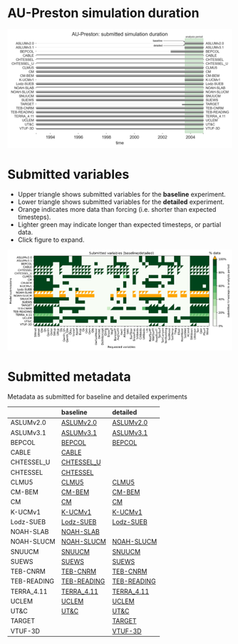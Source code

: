 
# AU-Preston simulation duration

[![spinup](spinup_periods.png)](spinup_periods.png)

# Submitted variables

- Upper triangle shows submitted variables for the **baseline** experiment.
- Lower triangle shows submitted variables for the **detailed** experiment.
- Orange indicates more data than forcing (i.e. shorter than expected timesteps).
- Lighter green may indicate longer than expected timesteps, or partial data.
- Click figure to expand.

[![Variables](submitted_variables.png)](submitted_variables.png)

# Submitted metadata

Metadata as submitted for baseline and detailed experiments

|             | baseline                                                | detailed                                                |
|:------------|:--------------------------------------------------------|:--------------------------------------------------------|
| ASLUMv2.0   | [ASLUMv2.0](ASLUMv2.0_AU-Preston_baseline_attrs.md)     | [ASLUMv2.0](ASLUMv2.0_AU-Preston_detailed_attrs.md)     |
| ASLUMv3.1   | [ASLUMv3.1](ASLUMv3.1_AU-Preston_baseline_attrs.md)     | [ASLUMv3.1](ASLUMv3.1_AU-Preston_detailed_attrs.md)     |
| BEPCOL      | [BEPCOL](BEPCOL_AU-Preston_baseline_attrs.md)           | [BEPCOL](BEPCOL_AU-Preston_detailed_attrs.md)           |
| CABLE       | [CABLE](CABLE_AU-Preston_baseline_attrs.md)             |                                                         |
| CHTESSEL_U  | [CHTESSEL_U](CHTESSEL_U_AU-Preston_baseline_attrs.md)   |                                                         |
| CHTESSEL    | [CHTESSEL](CHTESSEL_AU-Preston_baseline_attrs.md)       |                                                         |
| CLMU5       | [CLMU5](CLMU5_AU-Preston_baseline_attrs.md)             | [CLMU5](CLMU5_AU-Preston_detailed_attrs.md)             |
| CM-BEM      | [CM-BEM](CM-BEM_AU-Preston_baseline_attrs.md)           | [CM-BEM](CM-BEM_AU-Preston_detailed_attrs.md)           |
| CM          | [CM](CM_AU-Preston_baseline_attrs.md)                   | [CM](CM_AU-Preston_detailed_attrs.md)                   |
| K-UCMv1     | [K-UCMv1](K-UCMv1_AU-Preston_baseline_attrs.md)         | [K-UCMv1](K-UCMv1_AU-Preston_detailed_attrs.md)         |
| Lodz-SUEB   | [Lodz-SUEB](Lodz-SUEB_AU-Preston_baseline_attrs.md)     | [Lodz-SUEB](Lodz-SUEB_AU-Preston_detailed_attrs.md)     |
| NOAH-SLAB   | [NOAH-SLAB](NOAH-SLAB_AU-Preston_baseline_attrs.md)     |                                                         |
| NOAH-SLUCM  | [NOAH-SLUCM](NOAH-SLUCM_AU-Preston_baseline_attrs.md)   | [NOAH-SLUCM](NOAH-SLUCM_AU-Preston_detailed_attrs.md)   |
| SNUUCM      | [SNUUCM](SNUUCM_AU-Preston_baseline_attrs.md)           | [SNUUCM](SNUUCM_AU-Preston_detailed_attrs.md)           |
| SUEWS       | [SUEWS](SUEWS_AU-Preston_baseline_attrs.md)             | [SUEWS](SUEWS_AU-Preston_detailed_attrs.md)             |
| TEB-CNRM    | [TEB-CNRM](TEB-CNRM_AU-Preston_baseline_attrs.md)       | [TEB-CNRM](TEB-CNRM_AU-Preston_detailed_attrs.md)       |
| TEB-READING | [TEB-READING](TEB-READING_AU-Preston_baseline_attrs.md) | [TEB-READING](TEB-READING_AU-Preston_detailed_attrs.md) |
| TERRA_4.11  | [TERRA_4.11](TERRA_4.11_AU-Preston_baseline_attrs.md)   | [TERRA_4.11](TERRA_4.11_AU-Preston_detailed_attrs.md)   |
| UCLEM       | [UCLEM](UCLEM_AU-Preston_baseline_attrs.md)             | [UCLEM](UCLEM_AU-Preston_detailed_attrs.md)             |
| UT&C        | [UT&C](UT&C_AU-Preston_baseline_attrs.md)               | [UT&C](UT&C_AU-Preston_detailed_attrs.md)               |
| TARGET      |                                                         | [TARGET](TARGET_AU-Preston_detailed_attrs.md)           |
| VTUF-3D     |                                                         | [VTUF-3D](VTUF-3D_AU-Preston_detailed_attrs.md)         |

    